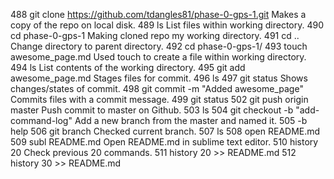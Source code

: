   488  git clone https://github.com/tdangles81/phase-0-gps-1.git
  Makes a copy of the repo on local disk.
  489  ls
  List files within working directory.
  490  cd phase-0-gps-1
  Making cloned repo my working directory.
  491  cd ..
  Change directory to parent directory.
  492  cd phase-0-gps-1/
  493  touch awesome_page.md
  Used touch to create a file within working directory.
  494  ls
  List contents of the working directory.
  495  git add awesome_page.md
  Stages files for commit.
  496  ls
  497  git status
  Shows changes/states of commit.
  498  git commit -m "Added awesome_page"
  Commits files with a commit message.
  499  git status
  502  git push origin master
  Push commit to master on Github.
  503  ls
  504  git checkout -b "add-command-log"
  Add a new branch from the master and named it.
  505  -b help
  506  git branch
  Checked current branch.
  507  ls
  508  open README.md
  509  subl README.md
  Open README.md in sublime text editor.
  510  history 20
  Check previous 20 commands.
  511  history 20 >> README.md
  512  history 30  >> README.md

